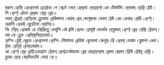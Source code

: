 

  
म॒हान्।अ॒सि॒।अ॒ध्व॒रस्य॑।प्र॒ऽके॒तः।न।ऋ॒ते।त्वत्।अ॒मृताः॑।मा॒द॒य॒न्ते॒।आ।विश्वे॑भिः।स॒रथ॑म्।या॒हि॒।दे॒वैः।नि।अ॒ग्ने॒।होता॑।प्र॒थ॒मः।स॒द॒।इ॒ह॥  
त्वाम्।ई॒ळ॒ते॒।अ॒जि॒रम्।दू॒त्या॑य।ह॒विष्म॑न्तः।सद॑म्।इत्।मानु॑षासः।यस्य॑।दे॒वैः।आ।अस॑दः।ब॒र्हिः।अ॒ग्ने॒।अहा॑नि।अ॒स्मै॒।सु॒ऽदिना॑।भ॒व॒न्ति॒॥  
त्रिः।चि॒त्।अ॒क्तोः।प्र।चि॒कि॒तुः॒।वसू॑नि।त्वे इति॑।अ॒न्तः।दा॒शुषे॑।मर्त्या॑य।म॒नु॒ष्वत्।अ॒ग्ने॒।इ॒ह।य॒क्षि॒।दे॒वान्।भव॑।नः॒।दू॒तः।अ॒भि॒श॒स्ति॒ऽपावा॑॥  
अ॒ग्निः।ई॒शे॒।बृ॒ह॒तः।अ॒ध्व॒रस्य॑।अ॒ग्निः।विश्व॑स्य।ह॒विषः॑।कृ॒तस्य॑।क्रतु॑म्।हि।अ॒स्य॒।वस॑वः।जु॒षन्त॑।अथ॑।दे॒वाः।द॒धि॒रे॒।ह॒व्य॒ऽवाह॑म्॥  
आ।अ॒ग्ने॒।व॒ह॒।ह॒विः॒ऽअद्या॑य।दे॒वान्।इन्द्र॑ऽज्येष्ठासः।इ॒ह।मा॒द॒य॒न्ता॒म्।इ॒मम्।य॒ज्ञम्।दि॒वि।दे॒वेषु॑।धे॒हि॒।यू॒यम्।पा॒त॒।स्व॒स्तिऽभिः॑।सदा॑।नः॒॥  
